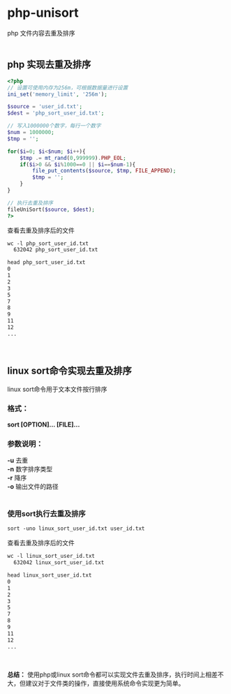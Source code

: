 # php-unisort
php 文件内容去重及排序<br><br>

## php 实现去重及排序

```php
<?php
// 设置可使用内存为256m，可根据数据量进行设置
ini_set('memory_limit', '256m');

$source = 'user_id.txt';
$dest = 'php_sort_user_id.txt';

// 写入1000000个数字，每行一个数字    
$num = 1000000;
$tmp = '';

for($i=0; $i<$num; $i++){
    $tmp .= mt_rand(0,999999).PHP_EOL;
    if($i>0 && $i%1000==0 || $i==$num-1){
        file_put_contents($source, $tmp, FILE_APPEND);
        $tmp = '';
    }
}

// 执行去重及排序
fileUniSort($source, $dest);
?>
```

查看去重及排序后的文件

```txt
wc -l php_sort_user_id.txt 
  632042 php_sort_user_id.txt

head php_sort_user_id.txt 
0
1
2
3
5
7
8
9
11
12
...
```
<br>

## linux sort命令实现去重及排序

linux sort命令用于文本文件按行排序

### 格式：
**sort [OPTION]... [FILE]...**

### 参数说明：
**-u** 去重<br>
**-n** 数字排序类型<br>
**-r** 降序<br>
**-o** 输出文件的路径<br><br>

### 使用sort执行去重及排序

```txt
sort -uno linux_sort_user_id.txt user_id.txt
```

查看去重及排序后的文件

```txt
wc -l linux_sort_user_id.txt 
  632042 linux_sort_user_id.txt

head linux_sort_user_id.txt 
0
1
2
3
5
7
8
9
11
12
...
```
<br>

**总结：**
使用php或linux sort命令都可以实现文件去重及排序，执行时间上相差不大，但建议对于文件类的操作，直接使用系统命令实现更为简单。
